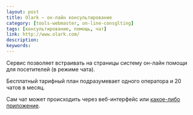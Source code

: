 ```yaml
---
layout: post
title: Olark — он-лайн консультирование
category: [tools-webmaster, on-line-consglting]
tags: [консультирование, помощь, чат]
link: http://www.olark.com/
description:
keywords:
---
```


<p>Сервис позволяет встраивать на страницы систему он-лайн помощи для посетителей (в режиме чата). </p>
<p>Бесплатный тарифный план подразумевает одного оператора и 20 чатов в месяц.</p>
<p>Сам чат может происходить через веб-интерфейс или <a href="http://www.olark.com/customer/portal/topics/142029-chat-clients">какое-либо приложение</a>.</p>

